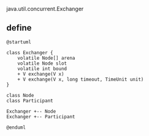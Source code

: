 java.util.concurrent.Exchanger

## define
```plantuml
@startuml

class Exchanger {
    volatile Node[] arena
    volatile Node slot
    volatile int bound
    + V exchange(V x)
    + V exchange(V x, long timeout, TimeUnit unit)
}

class Node
class Participant 

Exchanger +-- Node
Exchanger +-- Participant

@enduml
```